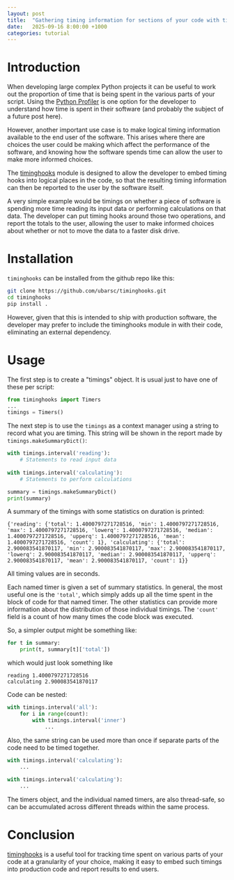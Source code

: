 ```yaml
---
layout: post
title:  "Gathering timing information for sections of your code with timinghooks"
date:   2025-09-16 8:00:00 +1000
categories: tutorial
---
```


# Introduction

When developing large complex Python projects it can be useful to work out
the proportion of time that is being spent in the various parts 
of your script. Using the [Python Profiler](https://docs.python.org/3/library/profile.html)
is one option for the developer to understand how time is spent in their 
software (and probably the subject of a future post here).

However, another important use case is to make logical timing information
available to the end user of the software. This arises where there are choices
the user could be making which affect the performance of the software, and
knowing how the software spends time can allow the user to make more informed
choices.

The [timinghooks](https://github.com/ubarsc/timinghooks) module is designed
to allow the developer to embed timing hooks into logical places in the code, 
so that the resulting timing information can then be reported to the user by
the software itself.

A very simple example would be timings on whether a piece of software is spending
more time reading its input data or performing calculations on that data. The
developer can put timing hooks around those two operations, and report the
totals to the user, allowing the user to make informed choices about whether or
not to move the data to a faster disk drive.

# Installation

`timinghooks` can be installed from the github repo like this:

```bash
git clone https://github.com/ubarsc/timinghooks.git
cd timinghooks
pip install .
```

However, given that this is intended to ship with production software, the
developer may prefer to include the timinghooks module in with their code, 
eliminating an external dependency.

# Usage

The first step is to create a "timings" object. It is usual just to 
have one of these per script:

```python
from timinghooks import Timers
...
timings = Timers()
```

The next step is to use the `timings` as a context manager using a string
to record what you are timing. This string will be shown in the report made
by `timings.makeSummaryDict()`:

```python
with timings.interval('reading'):
    # Statements to read input data
    
with timings.interval('calculating'):
    # Statements to perform calculations

summary = timings.makeSummaryDict()
print(summary)
```

A summary of the timings with some statistics on duration is printed:
```
{'reading': {'total': 1.4000797271728516, 'min': 1.4000797271728516, 'max': 1.4000797271728516, 'lowerq': 1.4000797271728516, 'median': 1.4000797271728516, 'upperq': 1.4000797271728516, 'mean': 1.4000797271728516, 'count': 1}, 'calculating': {'total': 2.900083541870117, 'min': 2.900083541870117, 'max': 2.900083541870117, 'lowerq': 2.900083541870117, 'median': 2.900083541870117, 'upperq': 2.900083541870117, 'mean': 2.900083541870117, 'count': 1}}
```
All timing values are in seconds.

Each named timer is given a set of summary statistics. In general, the most
useful one is the `'total'`, which simply adds up all the time spent in the
block of code for that named timer. The other statistics can provide more
information about the distribution of those individual timings. The `'count'`
field is a count of how many times the code block was executed.

So, a simpler output might be something like:

```python
for t in summary:
    print(t, summary[t]['total'])
```
which would just look something like
```
reading 1.4000797271728516
calculating 2.900083541870117
```

Code can be nested:
```python
with timings.interval('all'):
    for i in range(count):
        with timings.interval('inner')
            ...
```

Also, the same string can be used more than once if separate parts of the 
code need to be timed together.

```python
with timings.interval('calculating'):
    ...
    
with timings.interval('calculating'):
    ...
```

The timers object, and the individual named timers, are also thread-safe, 
so can be accumulated across different threads within the same process.

# Conclusion

[timinghooks](https://github.com/ubarsc/timinghooks) is a useful tool
for tracking time spent on various parts of your code at a granularity
of your choice, making it easy to embed such timings into production code
and report results to end users.

